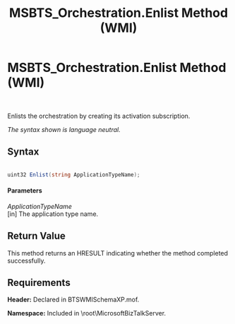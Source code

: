 ﻿---
title: MSBTS_Orchestration.Enlist Method (WMI)
TOCTitle: MSBTS_Orchestration.Enlist Method (WMI)
ms:assetid: 6914664b-0017-41a2-a1c7-3732672c5620
ms:mtpsurl: https://msdn.microsoft.com/en-us/library/Aa560599(v=BTS.80)
ms:contentKeyID: 51528664
ms.date: 08/30/2017
mtps_version: v=BTS.80
---

# MSBTS\_Orchestration.Enlist Method (WMI)

 

Enlists the orchestration by creating its activation subscription.

*The syntax shown is language neutral.*

## Syntax

```C#
  
uint32 Enlist(string ApplicationTypeName);  
```

#### Parameters

*ApplicationTypeName*  
\[in\] The application type name.

## Return Value

This method returns an HRESULT indicating whether the method completed successfully.

## Requirements

**Header:** Declared in BTSWMISchemaXP.mof.

**Namespace:** Included in \\root\\MicrosoftBizTalkServer.

